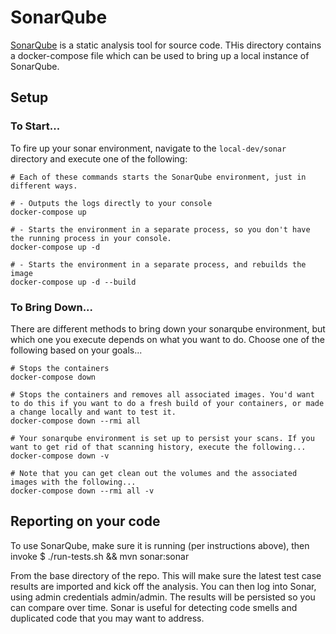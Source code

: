 # SonarQube
[SonarQube](https://www.sonarqube.org/) is a static analysis tool for source code. THis directory contains a docker-compose file which can be used to bring up a local instance of SonarQube.

## Setup

### To Start...
To fire up your sonar environment, navigate to the `local-dev/sonar` directory and execute one of the following:

```
# Each of these commands starts the SonarQube environment, just in different ways.

# - Outputs the logs directly to your console
docker-compose up

# - Starts the environment in a separate process, so you don't have the running process in your console.
docker-compose up -d

# - Starts the environment in a separate process, and rebuilds the image
docker-compose up -d --build 
```

### To Bring Down...
There are different methods to bring down your sonarqube environment, but which one you execute depends on what you want to do. Choose one of the following based on your goals...

```
# Stops the containers
docker-compose down

# Stops the containers and removes all associated images. You'd want to do this if you want to do a fresh build of your containers, or made a change locally and want to test it.
docker-compose down --rmi all

# Your sonarqube environment is set up to persist your scans. If you want to get rid of that scanning history, execute the following...
docker-compose down -v

# Note that you can get clean out the volumes and the associated images with the following...
docker-compose down --rmi all -v
```

## Reporting on your code
To use SonarQube, make sure it is running (per instructions above), then invoke
$ ./run-tests.sh && mvn sonar:sonar

From the base directory of the repo. This will make sure the latest test case results are imported and kick off the analysis. You can then log into Sonar, using admin credentials admin/admin. The results will be persisted so you can compare over time. Sonar is useful for detecting code smells and duplicated code that you may want to address.

